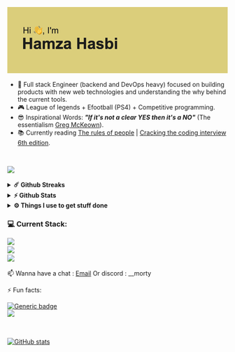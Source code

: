 

![title](/header.png)

- 🚀 Full stack Engineer (backend and DevOps heavy) focused on building products with new web technologies and understanding the why behind the current tools.<br>
- 🎮 League of legends + Efootball (PS4) + Competitive programming. <br>
- 😎 Inspirational Words: ***"If it's not a clear YES then it's a NO"*** (The essentialism [Greg McKeown](https://twitter.com/librarymindset/status/1441749509583753217/media_tags)).
- 📚 Currently reading [The rules of people](https://www.goodreads.com/book/show/36611665-the-rules-of-people) | [Cracking the coding interview 6th edition](https://www.crackingthecodinginterview.com/solutions.html).
<br/>

[![](https://visitcount.itsvg.in/api?id=hamzahasbi&icon=7&color=1)](https://visitcount.itsvg.in)
<details>	
  <summary><b>☄️ Github Streaks</b></summary>
    <img height="180em" src="https://github-readme-streak-stats.herokuapp.com?user=hamzahasbi&theme=dracula&hide_border=true&date_format=M%20j%5B%2C%20Y%5D&currStreakLabel=FFB86C&currStreakNum=FFB86C" />
  <br />
</details>

<details>	
  <summary><b>⚡ Github Stats</b></summary>
  <br />
  <img height="180em" src="https://github-profile-summary-cards.vercel.app/api/cards/profile-details?username=hamzahasbi&theme=dracula" />
  <br/>
  <img height="180em" src="https://github-profile-summary-cards.vercel.app/api/cards/productive-time?username=hamzahasbi&theme=dracula"/>
  <img height="180em" src="https://github-profile-summary-cards.vercel.app/api/cards/stats?username=hamzahasbi&theme=dracula"/>
  <img height="180em" src="https://github-profile-summary-cards.vercel.app/api/cards/repos-per-language?username=hamzahasbi&theme=dracula"/>
  <img height="180em" src="https://github-profile-summary-cards.vercel.app/api/cards/most-commit-language?username=hamzahasbi&theme=dracula"/>

  [![Top Langs](https://github-readme-stats.vercel.app/api/top-langs/?username=hamzahasbi&langs_count=10&theme=dracula)](https://github.com/anuraghazra/github-readme-stats)
</details>

<details>	
  <br />
  <summary><b>⚙️ Things I use to get stuff done</b></summary>
  	<ul>
  	  <li><b>OS:</b> MacOs </li>
	   	<li><b>Setup: </b> MacBook Pro M1 pro (14 inch RAM:16Gb SSD:512Gb) + <a href="http://www.hybrok.com/index.php/hybrok-spark-hs24cuf" target="_blank">Monitor 1</a> + <a href="https://www.msi.com/Monitor/Optix-MAG241C/support" target="_blank">Monitor 2</a> + <a href="https://www.razer.com/gaming-mice/razer-basilisk-x-hyperspeed" target="_blank">Mouse</a> + <a href="https://spiritofgamer.com/gb/keyboards/165-xpert-k500-3700104435391.html" target="_blank">Keyboard</a> and <a href="https://electronics.sony.com/audio/gaming-audio/inzone-headsets/p/mdrg300-w" target="_blank">headset</a>
      </li>
      <li> <b>Terminal: </b><a href="https://www.warp.dev/" target="_blank">WARP</a> with <a href="https://github.com/ohmyzsh/ohmyzsh/wiki/Installing-ZSH" target="_blank">ZSH</a> and 
      <a href="https://ohmyposh.dev/" target="_blank">oh-my-posh .</a></li>
            <li> <b>IDEs & Code editors : </b> PHPStorm / Webstorm / Vscode and Neovim.</li>
  	</ul>	
</details>

### 💻 Current Stack:
<a href="https://github.com/hamzahasbi/hamzahasbi">
    <img src="https://skillicons.dev/icons?i=php,ts,js,nodejs,rust,react,nginx,sass,mongodb,vite" />
  </a>
    <br>
  <a href="https://github.com/hamzahasbi/hamzahasbi">
    <img src="https://skillicons.dev/icons?i=nextjs,remix,bun,symfony,bootstrap,tailwind,mysql,cpp,redis" />
  </a>
  <br>
  <a href="https://github.com/hamzahasbi/hamzahasbi">
    <img src="https://skillicons.dev/icons?i=linux,git,docker,webstorm,phpstorm,vscode,notion,discord" />
  </a>

📫 Wanna have a chat : [Email](mailto:hamza.hasbi@gmail.com) Or discord : __morty

⚡ Fun facts: <br/>

[![Generic badge](https://img.shields.io/badge/Resume-<Github>-<COLOR>.svg)](https://resume.github.io/?hamzahasbi)
<br/>
![](https://komarev.com/ghpvc/?username=hamzahasbi&label=PROFILE+VIEWS&style=for-the-badge&color=blueviolet)

<br/>

[![GitHub stats](https://github-readme-stats.vercel.app/api?username=hamzahasbi&count_private=true&langs_count=8&theme=dracula&layout=compact)](https://github.com/anuraghazra/github-readme-stats)


 
